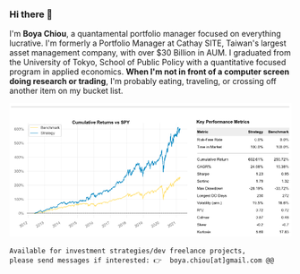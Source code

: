 ### Hi there 👋

I'm **Boya Chiou**, a quantamental portfolio manager focused on everything lucrative.
I'm formerly a Portfolio Manager at Cathay SITE, Taiwan's largest asset management company, with over $30 Billion in AUM. 
I graduated from the University of Tokyo, School of Public Policy with a quantitative focused program in applied economics.
**When I'm not in front of a computer screen doing research or trading**, I'm probably eating, traveling, or crossing off another item on my bucket list.

![alt tag](/image/90bps.png)

```diff
Available for investment strategies/dev freelance projects, 
please send messages if interested: 👉  boya.chiou[at]gmail.com @@
```
